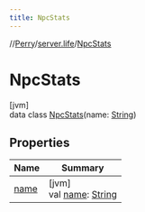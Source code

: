 ```yaml
---
title: NpcStats
---
```

//[Perry](../../../index.html)/[server.life](../index.html)/[NpcStats](index.html)



# NpcStats



[jvm]\
data class [NpcStats](index.html)(name: [String](https://kotlinlang.org/api/latest/jvm/stdlib/kotlin/-string/index.html))



## Properties


| Name | Summary |
|---|---|
| [name](name.html) | [jvm]<br>val [name](name.html): [String](https://kotlinlang.org/api/latest/jvm/stdlib/kotlin/-string/index.html) |

